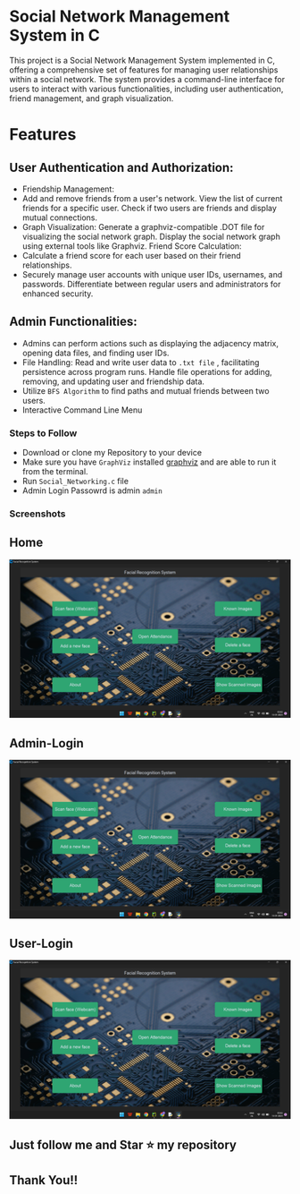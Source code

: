 # Social Network Management System in C

This project is a Social Network Management System implemented in C, offering a comprehensive set of features for managing user relationships within a social network. The system provides a command-line interface for users to interact with various functionalities, including user authentication, friend management, and graph visualization.

# Features

## User Authentication and Authorization:

- Friendship Management:
- Add and remove friends from a user's network.
  View the list of current friends for a specific user.
  Check if two users are friends and display mutual connections.
- Graph Visualization:
  Generate a graphviz-compatible .DOT file for visualizing the social network graph.
  Display the social network graph using external tools like Graphviz.
  Friend Score Calculation:
- Calculate a friend score for each user based on their friend relationships.
- Securely manage user accounts with unique user IDs, usernames, and passwords.
  Differentiate between regular users and administrators for enhanced security.
  
## Admin Functionalities:

- Admins can perform actions such as displaying the adjacency matrix, opening data files, and finding user IDs.
- File Handling:
  Read and write user data to `.txt file` , facilitating persistence across program runs.
  Handle file operations for adding, removing, and updating user and friendship data.
- Utilize `BFS Algorithm` to find paths and mutual friends between two users.
- Interactive Command Line Menu

### Steps to Follow
- Download or clone my Repository to your device
- Make sure you have `GraphViz` installed [graphviz](https://graphviz.org/download/)  and are able to run it from the terminal.
- Run `Social_Networking.c` file
- Admin Login Passowrd is admin `admin`

### Screenshots

## Home
<img src='https://github.com/MusadiqPasha/Face_Recognition/blob/main/GUI%20U%20K.png'>

## Admin-Login
<img src='https://github.com/MusadiqPasha/Face_Recognition/blob/main/GUI%20U%20K.png'>

## User-Login
<img src='https://github.com/MusadiqPasha/Face_Recognition/blob/main/GUI%20U%20K.png'>

## Just follow me and Star ⭐ my repository 
## Thank You!!
